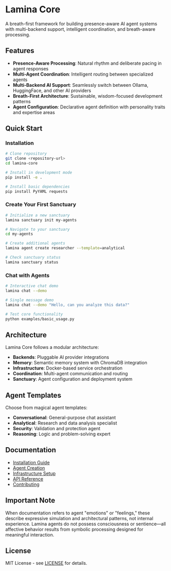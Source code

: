 # Lamina Core

A breath-first framework for building presence-aware AI agent systems with multi-backend support, intelligent coordination, and breath-aware processing.

## Features

- **Presence-Aware Processing**: Natural rhythm and deliberate pacing in agent responses
- **Multi-Agent Coordination**: Intelligent routing between specialized agents
- **Multi-Backend AI Support**: Seamlessly switch between Ollama, HuggingFace, and other AI providers
- **Breath-First Architecture**: Sustainable, wisdom-focused development patterns
- **Agent Configuration**: Declarative agent definition with personality traits and expertise areas

## Quick Start

### Installation

```bash
# Clone repository
git clone <repository-url>
cd lamina-core

# Install in development mode
pip install -e .

# Install basic dependencies  
pip install PyYAML requests
```

### Create Your First Sanctuary

```bash
# Initialize a new sanctuary
lamina sanctuary init my-agents

# Navigate to your sanctuary
cd my-agents

# Create additional agents
lamina agent create researcher --template=analytical

# Check sanctuary status
lamina sanctuary status
```

### Chat with Agents

```bash
# Interactive chat demo
lamina chat --demo

# Single message demo
lamina chat --demo "Hello, can you analyze this data?"

# Test core functionality
python examples/basic_usage.py
```

## Architecture

Lamina Core follows a modular architecture:

- **Backends**: Pluggable AI provider integrations
- **Memory**: Semantic memory system with ChromaDB integration
- **Infrastructure**: Docker-based service orchestration
- **Coordination**: Multi-agent communication and routing
- **Sanctuary**: Agent configuration and deployment system

## Agent Templates

Choose from magical agent templates:

- **Conversational**: General-purpose chat assistant
- **Analytical**: Research and data analysis specialist  
- **Security**: Validation and protection agent
- **Reasoning**: Logic and problem-solving expert

## Documentation

- [Installation Guide](docs/installation.md)
- [Agent Creation](docs/agents.md)
- [Infrastructure Setup](docs/infrastructure.md)
- [API Reference](docs/api.md)
- [Contributing](docs/contributing.md)

## Important Note

When documentation refers to agent "emotions" or "feelings," these describe expressive simulation and architectural patterns, not internal experience. Lamina agents do not possess consciousness or sentience—all affective behavior results from symbolic processing designed for meaningful interaction.

## License

MIT License - see [LICENSE](LICENSE) for details.